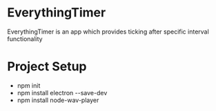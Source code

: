 # EverythingTimer
EverythingTimer is an app which provides ticking after specific interval functionality

# Project Setup
- npm init
- npm install electron --save-dev
- npm install node-wav-player